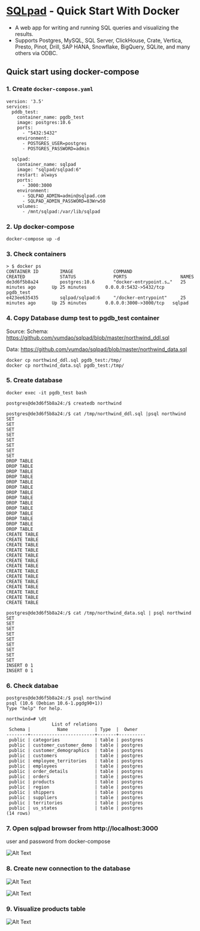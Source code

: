 # [**SQLpad**](https://sqlpad.github.io/sqlpad/#/) - Quick Start With Docker


- A web app for writing and running SQL queries and visualizing the results.
- Supports Postgres, MySQL, SQL Server, ClickHouse, Crate, Vertica, Presto, Pinot, Drill, SAP HANA, Snowflake, BigQuery, SQLite, and many others via ODBC.


## Quick start using docker-compose

### **1. Create ``docker-compose.yaml``**
```
version: '3.5'
services:
  pddb_test:
    container_name: pgdb_test
    image: postgres:10.6
    ports:
      - "5432:5432"
    environment:
      - POSTGRES_USER=postgres
      - POSTGRES_PASSWORD=admin

  sqlpad:
    container_name: sqlpad
    image: "sqlpad/sqlpad:6"
    restart: always
    ports:
      - 3000:3000
    environment:
      - SQLPAD_ADMIN=admin@sqlpad.com
      - SQLPAD_ADMIN_PASSWORD=83Wrw50
    volumes:
      - /mnt/sqlpad:/var/lib/sqlpad
```

### **2. Up docker-compose**
```docker-compose up -d```

### **3. Check containers**
```
> $ docker ps 
CONTAINER ID        IMAGE               COMMAND                  CREATED             STATUS              PORTS                    NAMES
de3d6f5b8a24        postgres:10.6       "docker-entrypoint.s…"   25 minutes ago      Up 25 minutes       0.0.0.0:5432->5432/tcp   pgdb_test
e423ee635435        sqlpad/sqlpad:6     "/docker-entrypoint"     25 minutes ago      Up 25 minutes       0.0.0.0:3000->3000/tcp   sqlpad
```

### **4. Copy Database dump test to pgdb_test container**
Source: 
Schema: https://github.com/vumdao/sqlpad/blob/master/northwind_ddl.sql

Data: https://github.com/vumdao/sqlpad/blob/master/northwind_data.sql

```
docker cp northwind_ddl.sql pgdb_test:/tmp/
docker cp northwind_data.sql pgdb_test:/tmp/
```

### **5. Create database**
```
docker exec -it pgdb_test bash

postgres@de3d6f5b8a24:/$ createdb northwind

postgres@de3d6f5b8a24:/$ cat /tmp/northwind_ddl.sql |psql northwind
SET
SET
SET
SET
SET
SET
SET
SET
DROP TABLE
DROP TABLE
DROP TABLE
DROP TABLE
DROP TABLE
DROP TABLE
DROP TABLE
DROP TABLE
DROP TABLE
DROP TABLE
DROP TABLE
DROP TABLE
DROP TABLE
DROP TABLE
CREATE TABLE
CREATE TABLE
CREATE TABLE
CREATE TABLE
CREATE TABLE
CREATE TABLE
CREATE TABLE
CREATE TABLE
CREATE TABLE
CREATE TABLE
CREATE TABLE
CREATE TABLE
CREATE TABLE
CREATE TABLE

postgres@de3d6f5b8a24:/$ cat /tmp/northwind_data.sql | psql northwind
SET                                                                                                      
SET                                                                                                      
SET                                                                                                      
SET                                                                                                      
SET                                                                                                      
SET                                                                                                      
SET                                                                                                      
SET                                                                                                      
SET                                                                                                      
INSERT 0 1
INSERT 0 1
```

### **6. Check databae**
```
postgres@de3d6f5b8a24:/$ psql northwind
psql (10.6 (Debian 10.6-1.pgdg90+1))
Type "help" for help.

northwind=# \dt
                 List of relations
 Schema |          Name          | Type  |  Owner   
--------+------------------------+-------+----------
 public | categories             | table | postgres
 public | customer_customer_demo | table | postgres
 public | customer_demographics  | table | postgres
 public | customers              | table | postgres
 public | employee_territories   | table | postgres
 public | employees              | table | postgres
 public | order_details          | table | postgres
 public | orders                 | table | postgres
 public | products               | table | postgres
 public | region                 | table | postgres
 public | shippers               | table | postgres
 public | suppliers              | table | postgres
 public | territories            | table | postgres
 public | us_states              | table | postgres
(14 rows)
```

### **7. Open sqlpad browser from http://localhost:3000**
user and password from docker-compose

![Alt Text](https://dev-to-uploads.s3.amazonaws.com/i/gcgr09b9gf6plsy03g94.png)

### **8. Create new connection to the database**
![Alt Text](https://dev-to-uploads.s3.amazonaws.com/i/i9fg79hyy2gq5exikatm.png)

![Alt Text](https://dev-to-uploads.s3.amazonaws.com/i/gepqg49uxial5h3d5ijz.png)

### **9. Visualize products table**
![Alt Text](https://dev-to-uploads.s3.amazonaws.com/i/rwvnxqrmtl9zi2d31n9k.png)
